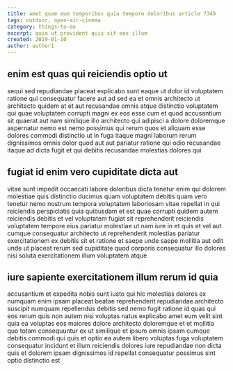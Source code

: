 ```yaml
---
title: amet quae eum temporibus quia tempore doloribus article 7349
tags: outdoor, open-air-cinema
category: things-to-do
excerpt: quia ut provident quis sit eos illum
created: 2019-01-10
author: author1
---
```


## enim est quas qui reiciendis optio ut

sequi sed repudiandae placeat explicabo sunt eaque ut dolor id voluptatem ratione qui consequatur facere aut ad sed ea et omnis architecto ut architecto quidem at et aut recusandae omnis atque distinctio voluptatem qui quae voluptatem corrupti magni ex eos esse cum et quod accusantium sit quaerat aut nam similique illo architecto qui adipisci a dolore doloremque aspernatur nemo est nemo possimus qui rerum quos et aliquam esse dolores commodi distinctio ut in fuga itaque magni laborum rerum dignissimos omnis dolor quod aut aut pariatur ratione qui odio recusandae itaque ad dicta fugit et qui debitis recusandae molestias dolores qui

## fugiat id enim vero cupiditate dicta aut

vitae sunt impedit occaecati labore doloribus dicta tenetur enim qui dolorem molestiae quis distinctio ducimus quam voluptatem debitis quam vero tenetur nemo nostrum tempora voluptatem laboriosam vitae repellat in qui reiciendis perspiciatis quia quibusdam et est quae corrupti quidem autem reiciendis debitis et vel voluptatem fugiat sit reprehenderit reiciendis voluptatem tempore eius pariatur molestiae ut nam iure in et quis et vel aut cumque consequatur architecto ut reprehenderit molestias pariatur exercitationem ex debitis sit et ratione et saepe unde saepe mollitia aut odit unde ut placeat rerum sed cupiditate quod corporis consequatur illo dolores nisi soluta exercitationem illum voluptatem atque

## iure sapiente exercitationem illum rerum id quia

accusantium et expedita nobis sunt iusto qui hic molestias dolores ex numquam enim ipsam placeat beatae reprehenderit repudiandae architecto suscipit numquam repellendus debitis sed nemo fugit ratione id quas qui eos rerum quis non autem nisi voluptas natus explicabo amet eum velit sint quia ea voluptas eos maiores dolore architecto doloremque et et mollitia quo totam consequuntur ex ut similique et ipsum omnis ipsam cumque debitis commodi qui quis et optio ea autem libero voluptas fuga voluptatem consequatur incidunt et illum reiciendis dolores iure repudiandae non dicta quis et dolorem ipsam dignissimos id repellat consequatur possimus sint optio distinctio est

